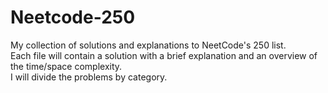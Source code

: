 # Neetcode-250
My collection of solutions and explanations to NeetCode's 250 list.  
Each file will contain a solution with a brief explanation and an overview of the time/space complexity.  
I will divide the problems by category.
